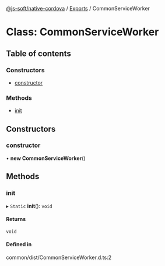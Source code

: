[@js-soft/native-cordova](../README.md) / [Exports](../modules.md) / CommonServiceWorker

# Class: CommonServiceWorker

## Table of contents

### Constructors

-   [constructor](CommonServiceWorker.md#constructor)

### Methods

-   [init](CommonServiceWorker.md#init)

## Constructors

### constructor

• **new CommonServiceWorker**()

## Methods

### init

▸ `Static` **init**(): `void`

#### Returns

`void`

#### Defined in

common/dist/CommonServiceWorker.d.ts:2
